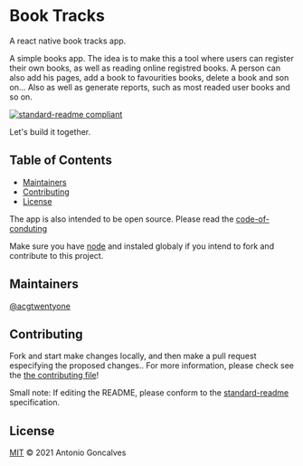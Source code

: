# Book Tracks
A react native book tracks app.

A simple books app. The idea is to make this a tool where users can register their own books, as well as reading online registred books. 
A person can also add his pages, add a book to favourities books, delete a book and son on... Also as well as generate reports, such as most readed user books and so on.

[![standard-readme compliant](https://img.shields.io/badge/standard--readme-OK-green.svg?style=flat-square)](https://github.com/acgtwentyone/booktracks#readme)

Let's build it together.

## Table of Contents

- [Maintainers](#maintainers)
- [Contributing](#contributing)
- [License](#license)

The app is also intended to be open source. Please read the [code-of-conduting](https://github.com/acgtwentyone/booktracks/blob/main/CODE_OF_CONDUCT.md) 

Make sure you have [node](https://nodejs.org/en/) and instaled globaly if you intend to fork and contribute to this project.

## Maintainers

[@acgtwentyone](https://github.com/acgtwentyone)

## Contributing

Fork and start make changes locally, and then make a pull request especifying the proposed changes.. For more information, please check see the [the contributing file](contributing.md)!

Small note: If editing the README, please conform to the [standard-readme](https://github.com/acgtwentyone/booktracks#readme) specification.

## License

[MIT](https://opensource.org/licenses/MIT) © 2021 Antonio Goncalves
